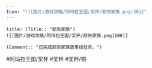 ```yaml
---
Icon: "![[图片/游戏攻略/阿玛拉王国/奖杯/悲伤家族.png|30]]"
---
```

```ad-common-bronze-trophy
title: (Title:: "悲伤家族")
![[图片/游戏攻略/阿玛拉王国/奖杯/悲伤家族.png|100]]

(Comment:: "已完成悲伤家族故事线任务。")
```

#阿玛拉王国/奖杯 #奖杯 #奖杯/铜
